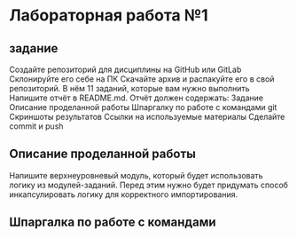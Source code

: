  # Лабораторная работа №1
 ## задание
 Создайте репозиторий для дисциплины на GitHub или GitLab
Склонируйте его себе на ПК
Скачайте архив и распакуйте его в свой репозиторий. В нём 11 заданий, которые вам нужно выполнить
Напишите отчёт в README.md. Отчёт должен содержать:
Задание
Описание проделанной работы
Шпаргалку по работе с командами git
Скриншоты результатов
Ссылки на используемые материалы
Сделайте commit и push
## Описание проделанной работы 
Напишите верхнеуровневый модуль, который будет использовать логику из модулей-заданий. Перед этим нужно будет придумать способ инкапсулировать логику для корректного импортирования.
## Шпаргалка по работе с командами
